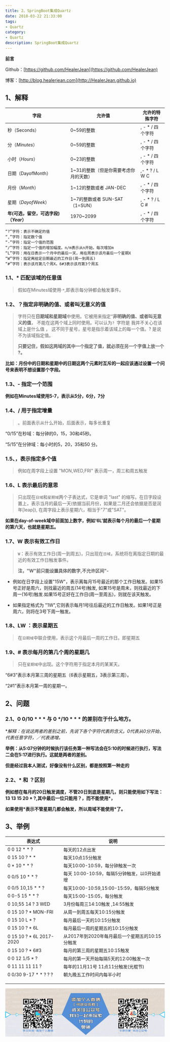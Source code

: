 ```yaml
---
title: 2、SpringBoot集成Quartz
date: 2018-03-22 21:33:00
tags: 
- Quartz
category: 
- Quartz
description: SpringBoot集成Quartz
---
```



**前言**     

 Github：[https://github.com/HealerJean](https://github.com/HealerJean)         

 博客：[http://blog.healerjean.com](http://HealerJean.github.io)          





## 1、解释  

 

| 字段                                   | 允许值                                 | 允许的特殊字符      |
| -------------------------------------- | -------------------------------------- | ------------------- |
| 秒（Seconds）                          | 0~59的整数                             | , - * /    四个字符 |
| 分（*Minutes*）                        | 0~59的整数                             | , - * /    四个字符 |
| 小时（*Hours*）                        | 0~23的整数                             | , - * /    四个字符 |
| 日期（DayofMonth）                     | 1~31的整数（但是你需要考虑你月的天数） | ,- * ? / L W C      |
| 月份（*Month*）                        | 1~12的整数或者 JAN-DEC                 | , - * /    四个字符 |
| 星期（*DayofWeek*）                    | 1~7的整数或者 SUN-SAT （1=SUN）        | , - * ? / L C #     |
| **年(可选，留空，可选字段)（*Year*）** | 1970~2099                              | , - * /    四个字符 |



```
“?”字符：表示不确定的值
“,”字符：指定数个值
“-”字符：指定一个值的范围
“/”字符：指定一个值的增加幅度。n/m表示从n开始，每次增加m
“L”字符：用在日表示一个月中的最后一天，用在周表示该月最后一个星期X
“W”字符：指定离给定日期最近的工作日(周一到周五)
“#”字符：表示该月第几个周X。6#3表示该月第3个周五
```



### 1.1、* 匹配该域的任意值



> 假如在Minutes域使用·`*`,即表示每分钟都会触发事件。    



### 1.2、？指定非明确的值、或者叫无意义的值



> 字符只在**日期域和星期域**中使用。它被用来指定“**非明确的值、或者叫无意义的值**，  不能在这两个域上同时使用。可以认为`? `字符是 我并不关心在该域上是什么值 ， 这不同于星号，星号是指示着该域上的每一个值。? 是说不为该域指定值。     
>
> 
>
>  **只要记住，假如这两域的其中一个指定了值，就必须在另一个字值上放一个 ?。**





**比如：月份中的日期和星期中的日期这两个元素时互斥的一起应该通过设置一个问号来表明不想设置那个字段。**



### 1.3、- 指定一个范围



**例如在Minutes域使用5-7，表示从5分，6分，7分**  



### 1.4、/  用于指定增量

>  。前面表示从什么开始，后面表示，每多长重复



“0/15”在秒域：每分钟的0，15，30和45秒。        

“5/15”在分钟域：每小时的5，20，35和50 分。       

   

### 1.5、，表示指定多个值



>  例如在周字段上设置 "MON,WED,FRI" 表示周一，周三和周五触发





### 1.6、L 表示最后的意思



>  只出现在`日域`和`星期域`两个子表达式，它是单词 "last" 的缩写。在日字段设置上，表示当月的最后一天(依据当前月份，如果是二月还会依据是否是润年[leap]), 在周字段上表示星期六，相当于"7"或"SAT"。



**如果在day-of-week域中前面加上数字，例如‘6L’就表示每个月的最后一个星期的第六天，也就是星期五。**



### 1.7、W 表示有效工作日



> `W`：表示有效工作日(周一到周五)，只出现在`日域`，系统将在离指定日期的最近的有效工作日触发事件。   
>
> **注，"W"前只能设置具体的数字,不允许区间"-**



+ 例如在日字段上设置"15W"，表示离每月15号最近的那个工作日触发。如果15号正好是周六，则找最近的周五(14号)触发, 如果15号是周未，则找最近的下周一(16号)触发.如果15号正好在工作日(周一至周五)，则就在该天触发。       



+ 如果指定格式为 "1W",它则表示每月1号往后最近的工作日触发。如果1号正是周六，则将在3号下周一触发。    



### 1.8、LW  ：表示星期五 



> 在`日期域`中联合使用，表示这个月最后一周的工作日。即星期五



### 1.9、# 表示每月的第几个周的星期几



> 只在`星期域`中出现。这个字符用于指定本月的某某天。



“6#3”表示本月第三周的星期五（6表示星期五，3表示第三周）。    

“2#1”表示本月第一周的星期一。     





## 2、问题

### 2.1、0 0/10 * * * 与 0 */10 * * * 的差别在于什么地方。  

**解释：在说这两者的差别之前，先说下各个字符代表的含义。0代表从0分开始，*代表任意字符，／代表递增。**    

**举例：从5:07分钟的时候执行该任务第一种写法会在5:10的时候进行执行，写法二会在5:17进行执行。这就是两者的差别。**

  

**但是经过我本人测试，好像没有什么区别，都是按照第一种走的**



### 2.2、* 和 ？区别



**例如想在每月的20日触发调度，不管20日到底是星期几，则只能使用如下写法： 13  13 15 20 \* ?,其中最后一位只能用？，而不能使用\*，**

**如果使用\*表示不管星期几都会触发，所以周域不能使用*了。**    





## 3、举例 





| 表达式                   | 说明                                            |
| ------------------------ | ----------------------------------------------- |
| 0 0 12 * * ?             | 每天的12点出发                                  |
| 0 15 10 ? * *            | 每天10点15分触发                                |
| 0 * 10 * * ?             | 每天10:00-10:59，每分钟触发一次                 |
| 0 0/5 10 * * ?           | 每天 10:00-10:59，每隔5分钟触发，以0开始递增    |
| 0 0/5 10,15 * * ?        | 每天10:00-10:59,15:00-15:59，每隔5分触发        |
| 0 0-5 15 * * ?           | 每天15:00-15:05，每分触发                       |
| 0 10,55 14 ? 3 WED       | 3月份每周三14:10触发 ,14:55触发                 |
| 0 15 10 ? * MON-FRI      | 从周一到周五每天10:15分触发                     |
| 0 15 10 L * ?            | 每月最后一天的10:15分触发                       |
| 0 15 10 ? * 6L           | 每月最后一周的星期五的10:15分触发               |
| 0 15 10 ? * 6L 2017-2020 | 从2017年到2020年每月最后一个星期五的10:15分触发 |
| 0 15 10 ? * 6#3          | 每月的第三周的星期五10:15触发                   |
| 0 0 12 1/5 * ?           | 每月的第一天开始每隔5天的12:00触发一次          |
| 0 11 11 11 11 ?          | 每年的11月11号 11点11分触发(光棍节)             |
| 0 0/30 9-17 * * ? ? ?    | 朝九晚五工作时间内每半小时                      |
|                          |                                                 |
|                          |                                                 |
|                          |                                                 |



   

![ContactAuthor](https://raw.githubusercontent.com/HealerJean/HealerJean.github.io/master/assets/img/artical_bottom.jpg)






<!-- Gitalk 评论 start  -->

<link rel="stylesheet" href="https://unpkg.com/gitalk/dist/gitalk.css">
<script src="https://unpkg.com/gitalk@latest/dist/gitalk.min.js"></script> 
<div id="gitalk-container"></div>    
 <script type="text/javascript">
    var gitalk = new Gitalk({
		clientID: `1d164cd85549874d0e3a`,
		clientSecret: `527c3d223d1e6608953e835b547061037d140355`,
		repo: `HealerJean123.github.io`,
		owner: 'HealerJean123',
		admin: ['HealerJean123'],
		id: 'ay2t9dAikW7PgroF',
    });
    gitalk.render('gitalk-container');
</script> 

<!-- Gitalk end -->

